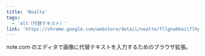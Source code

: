 ```yaml
---
title: 'Noalte'
tags:
  - 'alt（代替テキスト）'
link: 'https://chrome.google.com/webstore/detail/noalte/fllgnabhoilflhpebloipnkjelkfcjbi?hl=ja'
---
```


note.com のエディタで画像に代替テキストを入力するためのブラウザ拡張。
